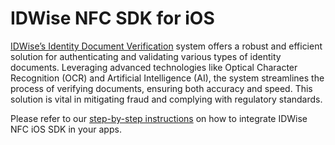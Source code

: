 # IDWise NFC SDK for iOS

[IDWise’s Identity Document Verification](https://docs.idwise.com/docs/document-verification) system offers a robust and efficient solution for authenticating and validating various types of identity documents. Leveraging advanced technologies like Optical Character Recognition (OCR) and Artificial Intelligence (AI), the system streamlines the process of verifying documents, ensuring both accuracy and speed. This solution is vital in mitigating fraud and complying with regulatory standards.


Please refer to our [step-by-step instructions](https://docs.idwise.com/docs/simple-sdk) on how to integrate IDWise NFC iOS SDK in your apps.

